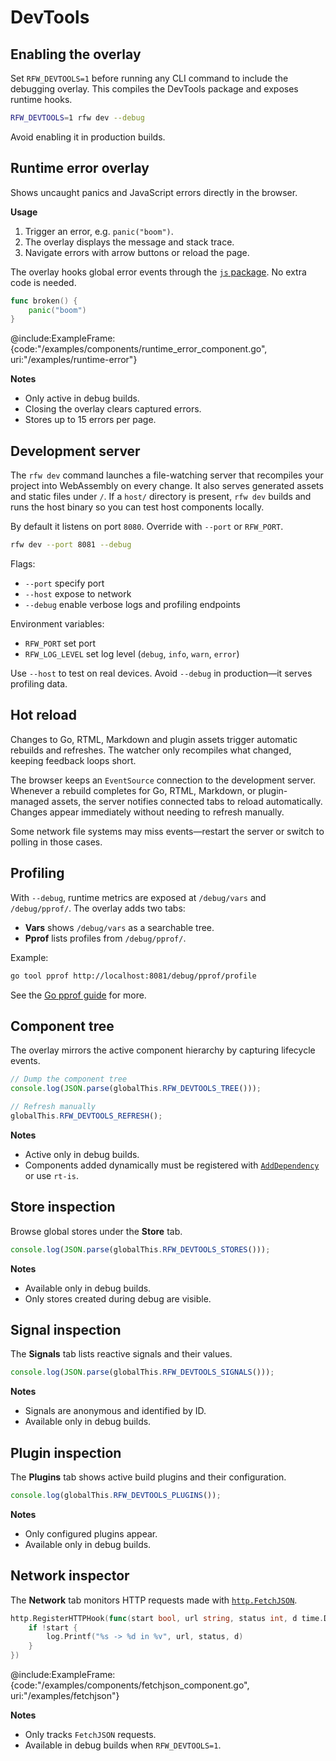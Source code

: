 # DevTools

## Enabling the overlay

Set `RFW_DEVTOOLS=1` before running any CLI command to include the debugging overlay. This compiles the DevTools package and exposes runtime hooks.

```bash
RFW_DEVTOOLS=1 rfw dev --debug
```

Avoid enabling it in production builds.

## Runtime error overlay

Shows uncaught panics and JavaScript errors directly in the browser.

**Usage**

1. Trigger an error, e.g. `panic("boom")`.
2. The overlay displays the message and stack trace.
3. Navigate errors with arrow buttons or reload the page.

The overlay hooks global error events through the [`js` package](../api/js). No extra code is needed.

```go
func broken() {
    panic("boom")
}
```

@include\:ExampleFrame:{code:"/examples/components/runtime\_error\_component.go", uri:"/examples/runtime-error"}

**Notes**

* Only active in debug builds.
* Closing the overlay clears captured errors.
* Stores up to 15 errors per page.

## Development server

The `rfw dev` command launches a file-watching server that recompiles your project into WebAssembly on every change. It also serves generated assets and static files under `/`. If a `host/` directory is present, `rfw dev` builds and runs the host binary so you can test host components locally.

By default it listens on port `8080`. Override with `--port` or `RFW_PORT`.

```bash
rfw dev --port 8081 --debug
```

Flags:

* `--port` specify port
* `--host` expose to network
* `--debug` enable verbose logs and profiling endpoints

Environment variables:

* `RFW_PORT` set port
* `RFW_LOG_LEVEL` set log level (`debug`, `info`, `warn`, `error`)

Use `--host` to test on real devices. Avoid `--debug` in production—it serves profiling data.

## Hot reload

Changes to Go, RTML, Markdown and plugin assets trigger automatic rebuilds and refreshes. The watcher only recompiles what changed, keeping feedback loops short.

The browser keeps an `EventSource` connection to the development server. Whenever a rebuild completes for Go, RTML, Markdown, or plugin-managed assets, the server notifies connected tabs to reload automatically. Changes appear immediately without needing to refresh manually.

Some network file systems may miss events—restart the server or switch to polling in those cases.

## Profiling

With `--debug`, runtime metrics are exposed at `/debug/vars` and `/debug/pprof/`. The overlay adds two tabs:

* **Vars** shows `/debug/vars` as a searchable tree.
* **Pprof** lists profiles from `/debug/pprof/`.

Example:

```bash
go tool pprof http://localhost:8081/debug/pprof/profile
```

See the [Go pprof guide](https://pkg.go.dev/net/http/pprof) for more.

## Component tree

The overlay mirrors the active component hierarchy by capturing lifecycle events.

```js
// Dump the component tree
console.log(JSON.parse(globalThis.RFW_DEVTOOLS_TREE()));

// Refresh manually
globalThis.RFW_DEVTOOLS_REFRESH();
```

**Notes**

* Active only in debug builds.
* Components added dynamically must be registered with [`AddDependency`](../api/core#dependency-injection) or use `rt-is`.

## Store inspection

Browse global stores under the **Store** tab.

```js
console.log(JSON.parse(globalThis.RFW_DEVTOOLS_STORES()));
```

**Notes**

* Available only in debug builds.
* Only stores created during debug are visible.

## Signal inspection

The **Signals** tab lists reactive signals and their values.

```js
console.log(JSON.parse(globalThis.RFW_DEVTOOLS_SIGNALS()));
```

**Notes**

* Signals are anonymous and identified by ID.
* Available only in debug builds.

## Plugin inspection

The **Plugins** tab shows active build plugins and their configuration.

```js
console.log(globalThis.RFW_DEVTOOLS_PLUGINS());
```

**Notes**

* Only configured plugins appear.
* Available only in debug builds.

## Network inspector

The **Network** tab monitors HTTP requests made with [`http.FetchJSON`](../api/http).

```go
http.RegisterHTTPHook(func(start bool, url string, status int, d time.Duration) {
    if !start {
        log.Printf("%s -> %d in %v", url, status, d)
    }
})
```

@include\:ExampleFrame:{code:"/examples/components/fetchjson\_component.go", uri:"/examples/fetchjson"}

**Notes**

* Only tracks `FetchJSON` requests.
* Available in debug builds when `RFW_DEVTOOLS=1`.
